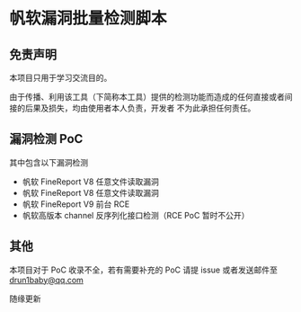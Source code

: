 # 帆软漏洞批量检测脚本

## 免责声明

本项目只用于学习交流目的。

由于传播、利用该工具（下简称本工具）提供的检测功能而造成的任何直接或者间接的后果及损失，均由使用者本人负责，开发者 不为此承担任何责任。

## 漏洞检测 PoC

其中包含以下漏洞检测



- 帆软 FineReport V8 任意文件读取漏洞
- 帆软 FineReport V8 任意文件读取漏洞
- 帆软 FineReport V9 前台 RCE
- 帆软高版本 channel 反序列化接口检测（RCE PoC 暂时不公开）



## 其他

本项目对于 PoC 收录不全，若有需要补充的 PoC 请提 issue 或者发送邮件至 drun1baby@qq.com

随缘更新
